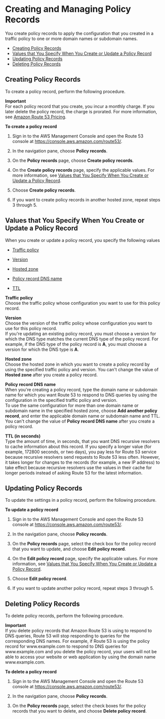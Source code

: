 # Creating and Managing Policy Records<a name="traffic-policy-records"></a>

You create policy records to apply the configuration that you created in a traffic policy to one or more domain names or subdomain names\.


+ [Creating Policy Records](#traffic-policy-records-creating)
+ [Values that You Specify When You Create or Update a Policy Record](#traffic-policy-records-creating-values)
+ [Updating Policy Records](#traffic-policy-records-updating)
+ [Deleting Policy Records](#traffic-policy-records-deleting)

## Creating Policy Records<a name="traffic-policy-records-creating"></a>

To create a policy record, perform the following procedure\.

**Important**  
For each policy record that you create, you incur a monthly charge\. If you later delete the policy record, the charge is prorated\. For more information, see [Amazon Route 53 Pricing](https://aws.amazon.com/route53/pricing/)\.

**To create a policy record**

1. Sign in to the AWS Management Console and open the Route 53 console at [https://console\.aws\.amazon\.com/route53/](https://console.aws.amazon.com/route53/)\.

1. In the navigation pane, choose **Policy records**\.

1. On the **Policy records** page, choose **Create policy records**\.

1. On the **Create policy records** page, specify the applicable values\. For more information, see [Values that You Specify When You Create or Update a Policy Record](#traffic-policy-records-creating-values)\.

1. Choose **Create policy records**\.

1. If you want to create policy records in another hosted zone, repeat steps 3 through 5\.

## Values that You Specify When You Create or Update a Policy Record<a name="traffic-policy-records-creating-values"></a>

When you create or update a policy record, you specify the following values

+ [Traffic policy](#traffic-policy-records-creating-values-traffic-policy)

+ [Version](#traffic-policy-records-creating-values-version)

+ [Hosted zone](#traffic-policy-records-creating-values-hosted-zone)

+ [Policy record DNS name](#traffic-policy-records-creating-values-policy-record-dns-name)

+ [TTL](#traffic-policy-records-creating-values-ttl)

**Traffic policy**  
Choose the traffic policy whose configuration you want to use for this policy record\.

**Version**  
Choose the version of the traffic policy whose configuration you want to use for this policy record\.  
If you're updating an existing policy record, you must choose a version for which the DNS type matches the current DNS type of the policy record\. For example, if the DNS type of the policy record is **A**, you must choose a version for which the DNS type is **A**\.

**Hosted zone**  
Choose the hosted zone in which you want to create a policy record by using the specified traffic policy and version\. You can't change the value of **Hosted zone** after you create a policy record\. 

**Policy record DNS name**  
When you're creating a policy record, type the domain name or subdomain name for which you want Route 53 to respond to DNS queries by using the configuration in the specified traffic policy and version\.   
To use the same configuration for more than one domain name or subdomain name in the specified hosted zone, choose **Add another policy record**, and enter the applicable domain name or subdomain name and TTL\.  
You can't change the value of **Policy record DNS name** after you create a policy record\.

**TTL \(in seconds\)**  
Type the amount of time, in seconds, that you want DNS recursive resolvers to cache information about this record\. If you specify a longer value \(for example, 172800 seconds, or two days\), you pay less for Route 53 service because recursive resolvers send requests to Route 53 less often\. However, it takes longer for changes to the records \(for example, a new IP address\) to take effect because recursive resolvers use the values in their cache for longer periods instead of asking Route 53 for the latest information\. 

## Updating Policy Records<a name="traffic-policy-records-updating"></a>

To update the settings in a policy record, perform the following procedure\. 

**To update a policy record**

1. Sign in to the AWS Management Console and open the Route 53 console at [https://console\.aws\.amazon\.com/route53/](https://console.aws.amazon.com/route53/)\.

1. In the navigation pane, choose **Policy records**\.

1. On the **Policy records** page, select the check box for the policy record that you want to update, and choose **Edit policy record**\. 

1. On the **Edit policy record** page, specify the applicable values\. For more information, see [Values that You Specify When You Create or Update a Policy Record](#traffic-policy-records-creating-values)\.

1. Choose **Edit policy record**\.

1. If you want to update another policy record, repeat steps 3 through 5\.

## Deleting Policy Records<a name="traffic-policy-records-deleting"></a>

To delete policy records, perform the following procedure\.

**Important**  
If you delete policy records that Amazon Route 53 is using to respond to DNS queries, Route 53 will stop responding to queries for the corresponding DNS names\. For example, if Route 53 is using the policy record for www\.example\.com to respond to DNS queries for www\.example\.com and you delete the policy record, your users will not be able to access your website or web application by using the domain name www\.example\.com\. 

**To delete a policy record**

1. Sign in to the AWS Management Console and open the Route 53 console at [https://console\.aws\.amazon\.com/route53/](https://console.aws.amazon.com/route53/)\.

1. In the navigation pane, choose **Policy records**\.

1. On the **Policy records** page, select the check boxes for the policy records that you want to delete, and choose **Delete policy record**\. 